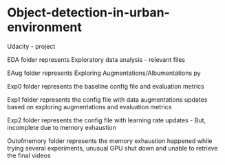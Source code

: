 # Object-detection-in-urban-environment
Udacity - project

EDA folder represents Exploratory data analysis - relevant files


EAug folder represents Exploring Augmentations/Albumentations py


Exp0 folder represents the baseline config file and evaluation metrics


Exp1 folder represents the config file with data augmentations updates based on exploring augmentations and evaluation metrics


Exp2 folder represents the config file with learning rate updates - But, incomplete due to memory exhaustion


Outofmemory folder represents the memory exhaustion happened while trying several experiments, unusual GPU shut down and unable to retrieve the final videos
